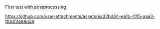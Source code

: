 First test with postprocessing

https://github.com/user-attachments/assets/ea32bd64-ea1b-41f5-aaa3-ff00f2488d58

